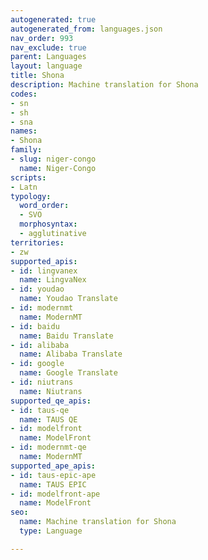 ```yaml
---
autogenerated: true
autogenerated_from: languages.json
nav_order: 993
nav_exclude: true
parent: Languages
layout: language
title: Shona
description: Machine translation for Shona
codes:
- sn
- sh
- sna
names:
- Shona
family:
- slug: niger-congo
  name: Niger-Congo
scripts:
- Latn
typology:
  word_order:
  - SVO
  morphosyntax:
  - agglutinative
territories:
- zw
supported_apis:
- id: lingvanex
  name: LingvaNex
- id: youdao
  name: Youdao Translate
- id: modernmt
  name: ModernMT
- id: baidu
  name: Baidu Translate
- id: alibaba
  name: Alibaba Translate
- id: google
  name: Google Translate
- id: niutrans
  name: Niutrans
supported_qe_apis:
- id: taus-qe
  name: TAUS QE
- id: modelfront
  name: ModelFront
- id: modernmt-qe
  name: ModernMT
supported_ape_apis:
- id: taus-epic-ape
  name: TAUS EPIC
- id: modelfront-ape
  name: ModelFront
seo:
  name: Machine translation for Shona
  type: Language

---
```


